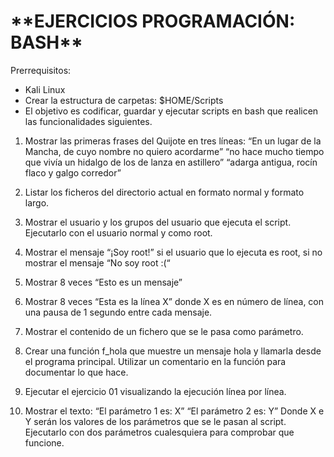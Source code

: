 <h1>**EJERCICIOS PROGRAMACIÓN: BASH**</h1>

Prerrequisitos:
- Kali Linux
- Crear la estructura de carpetas: $HOME/Scripts
- El objetivo es codificar, guardar y ejecutar scripts en bash que realicen las
funcionalidades siguientes.

1. Mostrar las primeras frases del Quijote en tres líneas:
  “En un lugar de la Mancha, de cuyo nombre no quiero acordarme”
  “no hace mucho tiempo que vivía un hidalgo de los de lanza en astillero”
  “adarga antigua, rocín flaco y galgo corredor”

2. Listar los ficheros del directorio actual en formato normal y formato largo.
  
3. Mostrar el usuario y los grupos del usuario que ejecuta el script. Ejecutarlo con el usuario normal y como root.

4. Mostrar el mensaje “¡Soy root!” si el usuario que lo ejecuta es root, si no mostrar el mensaje “No soy root :(“

5. Mostrar 8 veces “Esto es un mensaje”

6. Mostrar 8 veces “Esta es la línea X” donde X es en número de línea, con una
pausa de 1 segundo entre cada mensaje.

7. Mostrar el contenido de un fichero que se le pasa como parámetro.

8. Crear una función f_hola que muestre un mensaje hola y llamarla desde el programa principal. Utilizar un comentario en la función para documentar lo que hace.

9. Ejecutar el ejercicio 01 visualizando la ejecución línea por línea.

10. Mostrar el texto:
    “El parámetro 1 es: X”
    “El parámetro 2 es: Y”
    Donde X e Y serán los valores de los parámetros que se le pasan al script.
    Ejecutarlo con dos parámetros cualesquiera para comprobar que funcione.
  
   
